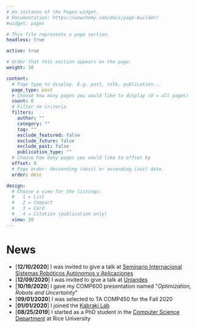 ```yaml
---
# An instance of the Pages widget.
# Documentation: https://wowchemy.com/docs/page-builder/
#widget: pages

# This file represents a page section.
headless: true

active: true

# Order that this section appears on the page.
weight: 30

content:
  # Page type to display. E.g. post, talk, publication...
  page_type: post
  # Choose how many pages you would like to display (0 = all pages)
  count: 0
  # Filter on criteria
  filters:
    author: ""
    category: ""
    tag: ""
    exclude_featured: false
    exclude_future: false
    exclude_past: false
    publication_type: ""
  # Choose how many pages you would like to offset by
  offset: 0
  # Page order: descending (desc) or ascending (asc) date.
  order: desc

design:
  # Choose a view for the listings:
  #   1 = List
  #   2 = Compact
  #   3 = Card
  #   4 = Citation (publication only)
  view: 20
---
```


# News
- [**12/10/2020**] I was invited to give a talk at [Seminario Internacional Sistemas Robóticos Autónomos y Aplicaciones](https://ingenieria.bogota.unal.edu.co/CIMM/?view=page&id=27)
- [**12/09/2020**] I was invited to give a talk at [Uniandes](https://electricayelectronica.uniandes.edu.co/es/eventos/charla-motion-planning)
- [**10/19/2020**] I gave my COMP600 presentation named "_Optimization, Robots and Uncertainty_"
- [**09/01/2020**] I was selected to TA COMP450 for the Fall 2020
- [**01/01/2020**] I joined the [Kabraki Lab](http://www.kavrakilab.org/)
- [**08/25/2019**] I started as a PhD student in the [Computer Science Department](https://csweb.rice.edu/) at Rice University


